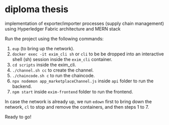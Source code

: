 # diploma thesis 

implementation of exporter/importer processes (supply chain management) using Hyperledger Fabric architecture and MERN stack

Run the project using the following commands:
1. `eup` (to bring up the network). 
2. `docker exec -it exim_cli sh` or `cli` to be be dropped into an interactive shell (sh) session inside the `exim_cli` container.
3. `cd scripts` inside the exim_cli.
4. `./channel.sh cc` to create the channel.
5. `./chaincode.sh c` to run the chaincode.
6. `npx nodemon app_marketplaceChannel.js` inside `api` folder to run the backend.
7. `npm start` inside `exim-frontend` folder to run the frontend.

In case the network is already up, we run `edown` first to bring down the network, `cl` to stop and remove the containers, and then steps 1 to 7.

Ready to go!
